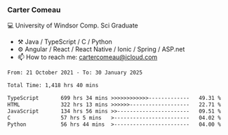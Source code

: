 ### Carter Comeau

💻 University of Windsor Comp. Sci Graduate

- ⚒️ Java / TypeScript / C / Python
- ⚙️ Angular / React / React Native / Ionic / Spring / ASP.net
- 📫 How to reach me: cartercomeau@icloud.com

<!--START_SECTION:waka-->

```txt
From: 21 October 2021 - To: 30 January 2025

Total Time: 1,418 hrs 40 mins

TypeScript       699 hrs 34 mins >>>>>>>>>>>>-------------   49.31 %
HTML             322 hrs 13 mins >>>>>>-------------------   22.71 %
JavaScript       134 hrs 56 mins >>-----------------------   09.51 %
C                57 hrs 5 mins   >------------------------   04.02 %
Python           56 hrs 44 mins  >------------------------   04.00 %
```

<!--END_SECTION:waka-->
